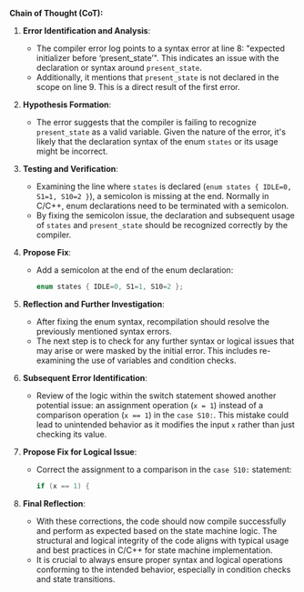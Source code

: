 **Chain of Thought (CoT):**

1. **Error Identification and Analysis**:
   - The compiler error log points to a syntax error at line 8: "expected initializer before ‘present_state’". This indicates an issue with the declaration or syntax around `present_state`.
   - Additionally, it mentions that `present_state` is not declared in the scope on line 9. This is a direct result of the first error.

2. **Hypothesis Formation**:
   - The error suggests that the compiler is failing to recognize `present_state` as a valid variable. Given the nature of the error, it's likely that the declaration syntax of the enum `states` or its usage might be incorrect.

3. **Testing and Verification**:
   - Examining the line where `states` is declared (`enum states { IDLE=0, S1=1, S10=2 }`), a semicolon is missing at the end. Normally in C/C++, enum declarations need to be terminated with a semicolon.
   - By fixing the semicolon issue, the declaration and subsequent usage of `states` and `present_state` should be recognized correctly by the compiler.

4. **Propose Fix**:
   - Add a semicolon at the end of the enum declaration:
     ```cpp
     enum states { IDLE=0, S1=1, S10=2 };
     ```

5. **Reflection and Further Investigation**:
   - After fixing the enum syntax, recompilation should resolve the previously mentioned syntax errors.
   - The next step is to check for any further syntax or logical issues that may arise or were masked by the initial error. This includes re-examining the use of variables and condition checks.

6. **Subsequent Error Identification**:
   - Review of the logic within the switch statement showed another potential issue: an assignment operation (`x = 1`) instead of a comparison operation (`x == 1`) in the `case S10:`. This mistake could lead to unintended behavior as it modifies the input `x` rather than just checking its value.

7. **Propose Fix for Logical Issue**:
   - Correct the assignment to a comparison in the `case S10:` statement:
     ```cpp
     if (x == 1) {
     ```

8. **Final Reflection**:
   - With these corrections, the code should now compile successfully and perform as expected based on the state machine logic. The structural and logical integrity of the code aligns with typical usage and best practices in C/C++ for state machine implementation.
   - It is crucial to always ensure proper syntax and logical operations conforming to the intended behavior, especially in condition checks and state transitions.